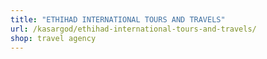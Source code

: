 ```yaml
---
title: "ETHIHAD INTERNATIONAL TOURS AND TRAVELS"
url: /kasargod/ethihad-international-tours-and-travels/
shop: travel agency
---
```

